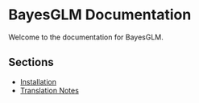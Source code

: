 # BayesGLM Documentation

Welcome to the documentation for BayesGLM.

## Sections

- [Installation](installation.md)
- [Translation Notes](translation_notes.md)